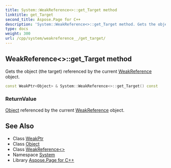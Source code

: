 ```yaml
---
title: System::WeakReference<>::get_Target method
linktitle: get_Target
second_title: Aspose.Page for C++
description: 'System::WeakReference<>::get_Target method. Gets the object (the target) referenced by the current WeakReference object in C++.'
type: docs
weight: 300
url: /cpp/system/weakreference__/get_target/
---
```

## WeakReference<>::get_Target method


Gets the object (the target) referenced by the current [WeakReference](../../weakreference/) object.

```cpp
const WeakPtr<Object> & System::WeakReference<>::get_Target() const
```


### ReturnValue

[Object](../../object/) referenced by the current [WeakReference](../../weakreference/) object.

## See Also

* Class [WeakPtr](../../weakptr/)
* Class [Object](../../object/)
* Class [WeakReference<>](../)
* Namespace [System](../../)
* Library [Aspose.Page for C++](../../../)
